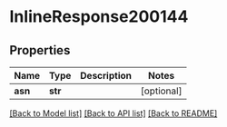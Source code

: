 # InlineResponse200144

## Properties
Name | Type | Description | Notes
------------ | ------------- | ------------- | -------------
**asn** | **str** |  | [optional] 

[[Back to Model list]](../README.md#documentation-for-models) [[Back to API list]](../README.md#documentation-for-api-endpoints) [[Back to README]](../README.md)

